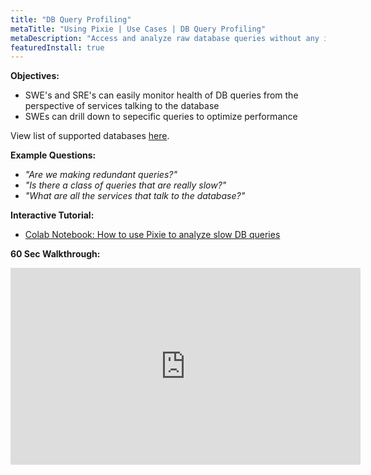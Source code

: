 ```yaml
---
title: "DB Query Profiling"
metaTitle: "Using Pixie | Use Cases | DB Query Profiling"
metaDescription: "Access and analyze raw database queries without any instrumentation"
featuredInstall: true
---
```


**Objectives:** 
- SWE's and SRE's can easily monitor health of DB queries from the perspective of services talking to the database
- SWEs can drill down to sepecific queries to optimize performance

View list of supported databases [here](/about-pixie/data-sources#supported-protocols).

**Example Questions:** 
- _"Are we making redundant queries?"_
- _"Is there a class of queries that are really slow?"_
- _"What are all the services that talk to the database?"_

**Interactive Tutorial:** 

- [Colab Notebook: 
How to use Pixie to analyze slow DB queries](https://github.com/pixie-labs/pixie/blob/main/pxl_scripts/colab_notebooks/User-guide_Db-stats.ipynb)

**60 Sec Walkthrough:** 

<iframe width="560" height="315" src="https://www.youtube.com/embed/ATfBK8PcTTc" frameborder="0" allow="accelerometer; autoplay; encrypted-media; gyroscope; picture-in-picture" allowfullscreen></iframe>
